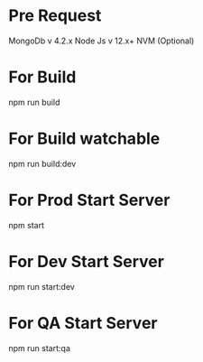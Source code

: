 # Pre Request
MongoDb v 4.2.x
Node Js v 12.x+
NVM (Optional)

# For Build
npm run build

# For Build watchable
npm run build:dev

# For Prod Start Server
npm start

# For Dev Start Server
npm run start:dev

# For QA Start Server
npm run start:qa

